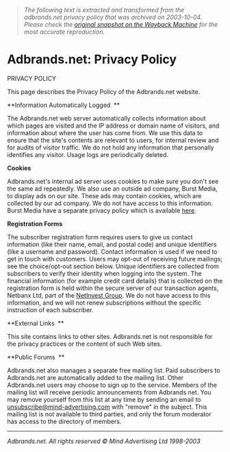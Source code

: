 > *The following text is extracted and transformed from the adbrands.net privacy policy that was archived on 2003-10-04. Please check the [original snapshot on the Wayback Machine](https://web.archive.org/web/20031004183115id_/http%3A//www.adbrands.net/policy.htm) for the most accurate reproduction.*

# Adbrands.net: Privacy Policy

PRIVACY POLICY

This page describes the Privacy Policy of the Adbrands.net website.

**Information Automatically Logged  **

The Adbrands.net web server automatically collects information about which pages are visited and the IP address or domain name of visitors, and information about where the user has come from. We use this data to ensure that the site's contents are relevant to users, for internal review and for audits of visitor traffic. We do not hold any information that personally identifies any visitor. Usage logs are periodically deleted. 

**Cookies**

Adbrands.net's internal ad server uses cookies to make sure you don't see the same ad repeatedly. We also use an outside ad company, Burst Media, to display ads on our site. These ads may contain cookies, which are collected by our ad company. We do not have access to this information. Burst Media have a separate privacy policy which is available [here](https://www.burstmedia.com/release/privacy.asp). 

**Registration Forms**

The subscriber registration form requires users to give us contact information (like their name, email, and postal code) and unique identifiers (like a username and password). Contact information is used if we need to get in touch with customers. Users may opt-out of receiving future mailings; see the choice/opt-out section below. Unique identifiers are collected from subscribers to verify their identity when logging into the system. The financial information (for example credit card details) that is collected on the registration form is held within the secure server of our transaction agents, Netbanx Ltd, part of the [NetInvest Group](http://www.netinvest.co.uk/). We do not have access to this information, and we will not renew subscriptions without the specific instruction of each subscriber. 

**External Links  **

This site contains links to other sites. Adbrands.net is not responsible for the privacy practices or the content of such Web sites. 

**Public Forums  **

Adbrands.net also manages a separate free mailing list. Paid subscribers to Adbrands.net are automatically added to the mailing list. Other Adbrands.net users may choose to sign up to the service. Members of the mailing list will receive periodic announcements from Adbrands.net. You may remove yourself from this list at any time by sending an email to  [unsubscribe@mind-advertising.com](mailto:adbrands-unsubscribe@mind-advertising.com) with "remove" in the subject. This mailing list is not available to third parties, and only the forum moderator has access to the directory of members. 

* * *

_Adbrands.net. All rights reserved © Mind Advertising Ltd 1998-2003_
